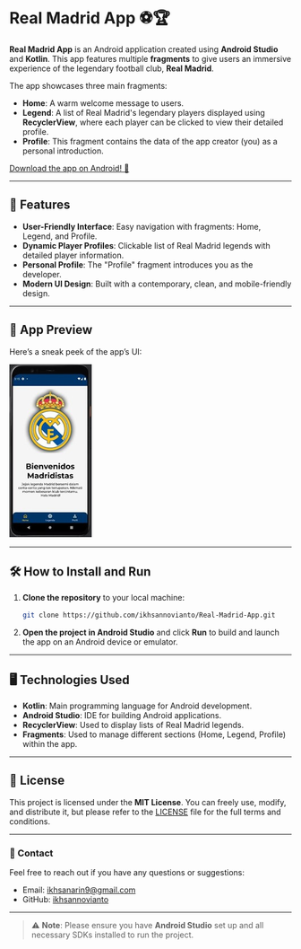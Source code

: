 # Real Madrid App ⚽🏆

**Real Madrid App** is an Android application created using **Android Studio** and **Kotlin**. This app features multiple **fragments** to give users an immersive experience of the legendary football club, **Real Madrid**. 

The app showcases three main fragments:
- **Home**: A warm welcome message to users.
- **Legend**: A list of Real Madrid's legendary players displayed using **RecyclerView**, where each player can be clicked to view their detailed profile.
- **Profile**: This fragment contains the data of the app creator (you) as a personal introduction.

[Download the app on Android! 📱](#)

---

## 🌟 Features

- **User-Friendly Interface**: Easy navigation with fragments: Home, Legend, and Profile.
- **Dynamic Player Profiles**: Clickable list of Real Madrid legends with detailed player information.
- **Personal Profile**: The "Profile" fragment introduces you as the developer.
- **Modern UI Design**: Built with a contemporary, clean, and mobile-friendly design.
  
---

## 📸 App Preview

Here’s a sneak peek of the app’s UI:

![Real Madrid App Preview](docs-image/preview-app.jpg)

---

## 🛠️ How to Install and Run

1. **Clone the repository** to your local machine:
    ```bash
    git clone https://github.com/ikhsannovianto/Real-Madrid-App.git
    ```

2. **Open the project in Android Studio** and click **Run** to build and launch the app on an Android device or emulator.

---

## 🖥️ Technologies Used

- **Kotlin**: Main programming language for Android development.
- **Android Studio**: IDE for building Android applications.
- **RecyclerView**: Used to display lists of Real Madrid legends.
- **Fragments**: Used to manage different sections (Home, Legend, Profile) within the app.

---

## 🔧 License

This project is licensed under the **MIT License**. You can freely use, modify, and distribute it, but please refer to the [LICENSE](LICENSE) file for the full terms and conditions.

---

### 💬 Contact

Feel free to reach out if you have any questions or suggestions:

- Email: ikhsanarin9@gmail.com
- GitHub: [ikhsannovianto](https://github.com/ikhsannovianto)

---

> ⚠️ **Note**: Please ensure you have **Android Studio** set up and all necessary SDKs installed to run the project.
